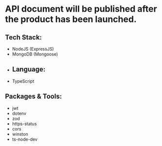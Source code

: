 # API document will be published after the product has been launched.
## Tech Stack:
* NodeJS (ExpressJS)
* MongoDB (Mongoose)
* ## Language:
* TypeScript
## Packages & Tools:
* jwt
* dotenv
* zod
* https-status
* cors
* winston
* ts-node-dev
